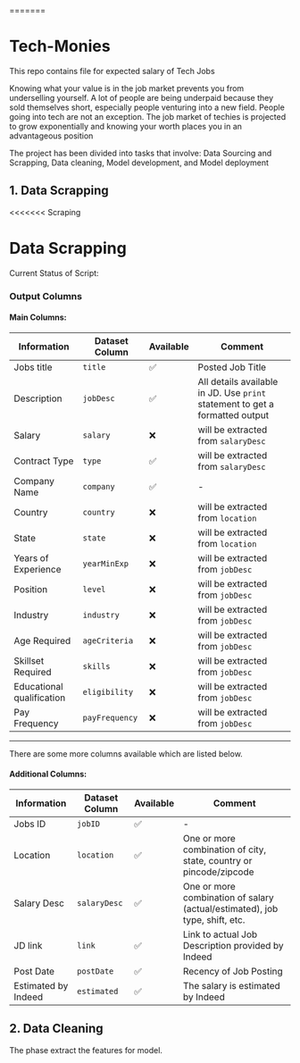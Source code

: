 
=======
# Tech-Monies

This repo contains file for expected salary of Tech Jobs


 Knowing what your value is in the job market prevents you from underselling yourself. A lot of people are being underpaid because they sold themselves short, especially people venturing into a new field. People going into tech are not an exception. The job market of techies is projected to grow exponentially and knowing your worth places you in an advantageous position

The project has been divided into tasks that involve:
Data Sourcing and Scrapping,
Data cleaning,
Model development, and 
Model deployment
    
## 1. Data Scrapping     
<<<<<<< Scraping
# Data Scrapping

Current Status of Script:

### Output Columns
#### Main Columns:

| Information | Dataset Column | Available | Comment |
|---|---|---|---|
| Jobs title | `title` | ✅ | Posted Job Title |
| Description | `jobDesc` | ✅ | All details available in JD. Use `print` statement to get a formatted output |
| Salary | `salary` | ❌ | will be extracted from `salaryDesc` |
| Contract Type | `type` | ✅ | will be extracted from `salaryDesc` |
| Company Name | `company` | ✅ | - |
| Country | `country` | ❌ | will be extracted from `location` |
| State | `state` | ❌ | will be extracted from `location` |
| Years of Experience | `yearMinExp` | ❌ | will be extracted from `jobDesc` |
| Position | `level` | ❌ | will be extracted from `jobDesc` |
| Industry | `industry` | ❌ | will be extracted from `jobDesc` |
| Age Required | `ageCriteria` | ❌ | will be extracted from `jobDesc` |
| Skillset Required | `skills` | ❌ | will be extracted from `jobDesc` |
| Educational qualification | `eligibility` | ❌ | will be extracted from `jobDesc` | 
| Pay Frequency | `payFrequency` | ❌ | will be extracted from `jobDesc` |

---

There are some more columns available which are listed below.

#### Additional Columns:

| Information | Dataset Column | Available | Comment |
|---|---|---|---|
| Jobs ID | `jobID` | ✅ | - |
| Location | `location` | ✅ | One or more combination of city, state, country or pincode/zipcode |
| Salary Desc | `salaryDesc` | ✅ | One or more combination of salary (actual/estimated), job type, shift, etc. |
| JD link | `link` | ✅ | Link to actual Job Description provided by Indeed |
| Post Date | `postDate` | ✅ | Recency of Job Posting |
| Estimated by Indeed | `estimated` | ✅ | The salary is estimated by Indeed |

## 2. Data Cleaning

The phase extract the features for model.



